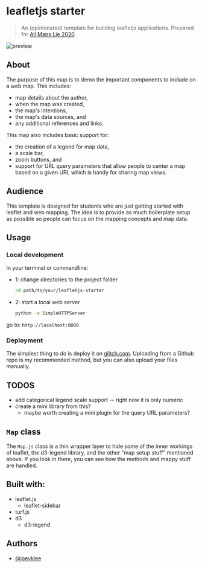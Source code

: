 # leafletjs starter
> An (opinionated) template for building leafletjs applications. Prepared for [All Maps Lie 2020](https://all-maps-lie-2020.netlify.com/#/).

![preview](/assets/preview.png)

## About

The purpose of this map is to demo the important components to include on a  web map. This includes:
*  map details about the author, 
*  when the map was created, 
*  the map's intentions, 
*  the map's data sources, and 
*  any additional references and links.

This map also includes basic support for: 
* the creation of a legend for map data, 
* a scale bar, 
* zoom buttons, and 
* support for URL query parameters that allow people to center a map based on a given URL which is handy for sharing map views.

## Audience 
This template is designed for students who are just getting started with leaflet and web mapping. The idea is to provide as much boilerplate setup as possible so people can focus on the mapping concepts and map data.

## Usage

### Local development
In your terminal or commandline:
* 1: change directories to the project folder
  ```sh
  cd path/to/your/leafletjs-starter
  ```
* 2: start a local web server 
  ```sh
  python -m SimpleHTTPServer
  ```
go to: `http://localhost:8080`

### Deployment

The simplest thing to do is deploy it on [glitch.com](https://glitch.com/). Uploading from a Github repo is my recommended method, but you can also upload your files manually.


## TODOS

* add categorical legend scale support -- right now it is only numeric
* create a mini library from this?
  * maybe worth creating a mini plugin for the query URL parameters?


## `Map` class
The `Map.js` class is a thin wrapper layer to hide some of the inner workings of leaflet, the d3-legend library, and the other "map setup stuff" mentioned above. If you look in there, you can see how the methods and mappy stuff are handled.

## Built with:
* leaflet.js
  * leaflet-sidebar
* turf.js
* d3
  * d3-legend

## Authors
* [@joeyklee](https://github.com/joeyklee)
